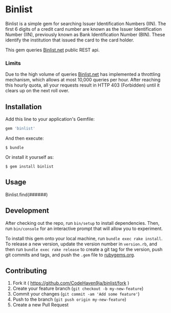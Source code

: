 # Binlist

Binlist is a simple gem for searching Issuer Identification Numbers (IIN). The first 6 digits of a credit card number are known as the Issuer Identification Number (IIN), previously known as Bank Identification Number (BIN). These identify the institution that issued the card to the card holder. 

This gem queries [Binlist.net](http://Binlist.net) public REST api.

### Limits
Due to the high volume of queries [Binlist.net](http://Binlist.net) has implemented a throttling mechanism, which allows at most 10,000 queries per hour. After reaching this hourly quota, all your requests result in HTTP 403 (Forbidden) until it clears up on the next roll over. 

## Installation

Add this line to your application's Gemfile:

```ruby
gem 'binlist'
```

And then execute:

    $ bundle

Or install it yourself as:

    $ gem install binlist

## Usage

Binlist.find(######)

## Development

After checking out the repo, run `bin/setup` to install dependencies. Then, run `bin/console` for an interactive prompt that will allow you to experiment.

To install this gem onto your local machine, run `bundle exec rake install`. To release a new version, update the version number in `version.rb`, and then run `bundle exec rake release` to create a git tag for the version, push git commits and tags, and push the `.gem` file to [rubygems.org](https://rubygems.org).

## Contributing

1. Fork it ( https://github.com/CodeHaven9ja/binlist/fork )
2. Create your feature branch (`git checkout -b my-new-feature`)
3. Commit your changes (`git commit -am 'Add some feature'`)
4. Push to the branch (`git push origin my-new-feature`)
5. Create a new Pull Request
